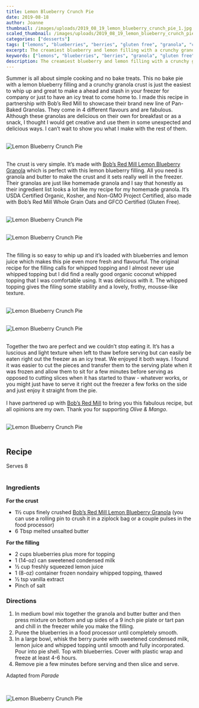```yaml
---
title: Lemon Blueberry Crunch Pie
date: 2019-08-18
author: Joanne
thumbnail: /images/uploads/2019_08_19_lemon_blueberry_crunch_pie_1.jpg
scaled_thumbnail: /images/uploads/2019_08_19_lemon_blueberry_crunch_pie_0.jpg
categories: ["desserts"]
tags: ["lemons", "blueberries", "berries", "gluten free", "granola", "citrus", "sponsored"]
excerpt: The creamiest blueberry and lemon filling with a crunchy granola crust
keywords: ["lemons", "blueberries", "berries", "granola", "gluten free"]
description: The creamiest blueberry and lemon filling with a crunchy granola crust
---
```


Summer is all about simple cooking and no bake treats. This no bake pie with a lemon blueberry filling and a crunchy granola crust is just the easiest to whip up and great to make a ahead and stash in your freezer for company or just to have an icy treat to come home to. I made this recipe in partnership with Bob’s Red Mill to showcase their brand new line of Pan-Baked Granolas. They come in 4 different flavours and are fabulous. Although these granolas are delicious on their own for breakfast or as a snack, I thought I would get creative and use them in some unexpected and delicious ways. I can’t wait to show you what I make with the rest of them. 
</br>
</br>

![Lemon Blueberry Crunch Pie](/images/uploads/2019_08_19_lemon_blueberry_crunch_pie_2.jpg)
</br>
</br>

The crust is very simple. It’s made with <span class="highlight"><a rel="nofollow" href="https://www.bobsredmill.com/lemon-blueberry-pan-baked-granola.html">Bob’s Red Mill Lemon Blueberry Granola</a></span> which is perfect with this lemon blueberry filling. All you need is granola and butter to make the crust and it sets really well in the freezer. Their granolas are just like homemade granola and I say that honestly as their ingredient list looks a lot like my recipe for my homemade granola. It’s USDA Certified Organic, Kosher, and Non-GMO Project Certified, also made with Bob’s Red Mill Whole Grain Oats and GFCO Certified (Gluten Free). 
</br>
</br>

![Lemon Blueberry Crunch Pie](/images/uploads/2019_08_19_lemon_blueberry_crunch_pie_3.jpg)
</br>
</br>

![Lemon Blueberry Crunch Pie](/images/uploads/2019_08_19_lemon_blueberry_crunch_pie_4.jpg)
</br>
</br>

The filling is so easy to whip up and it’s loaded with blueberries and lemon juice which makes this pie even more fresh and flavourful. The original recipe for the filling calls for whipped topping and I almost never use whipped topping but I did find a really good organic coconut whipped topping that I was comfortable using. It was delicious with it. The whipped topping gives the filing some stability and a lovely, frothy, mousse-like texture.
</br>
</br>

![Lemon Blueberry Crunch Pie](/images/uploads/2019_08_19_lemon_blueberry_crunch_pie_5.jpg)
</br>
</br>

![Lemon Blueberry Crunch Pie](/images/uploads/2019_08_19_lemon_blueberry_crunch_pie_6.jpg)
</br>
</br>

Together the two are perfect and we couldn’t stop eating it.  It’s has a luscious and light texture when left to thaw before serving but can easily be eaten right out the freezer as an icy treat. We enjoyed it both ways. I found it was easier to cut the pieces and transfer them to the serving plate when it was frozen and allow them to sit for a few minutes before serving as opposed to cutting slices when it has started to thaw - whatever works, or you might just have to serve it right out the freezer a few forks on the side and just enjoy it straight from the pie.
</br>
</br>
I have partnered up with <span class="highlight"><a rel="nofollow" href="https://www.bobsredmill.com/?utm_source=TheOliveAndMango&utm_medium=influencer&utm_campaign=bobsredmill">Bob’s Red Mill</a></span> to bring you this fabulous recipe, but all opinions are my own. Thank you for supporting _Olive & Mango_.
</br>
</br>

![Lemon Blueberry Crunch Pie](/images/uploads/2019_08_19_lemon_blueberry_crunch_pie_7.jpg)
</br>
</br>

## Recipe
Serves 8
</br>
</br>

### Ingredients

__For the crust__

* <span itemprop="ingredients">1½ cups finely crushed <span class="highlight"><a rel="nofollow" href="https://www.bobsredmill.com/lemon-blueberry-pan-baked-granola.html">Bob’s Red Mill Lemon Blueberry Granola</a></span> (you can use a rolling pin to crush it in a ziplock bag or a couple pulses in the food processor)  </span>
* <span itemprop="ingredients">6 Tbsp melted unsalted butter</span>

__For the filling__

* <span itemprop="ingredients">2 cups blueberries plus more for topping</span>
* <span itemprop="ingredients">1 (14-oz) can sweetened condensed milk</span>
* <span itemprop="ingredients">½ cup freshly squeezed lemon juice </span>
* <span itemprop="ingredients">1 (8-oz) container frozen nondairy whipped topping, thawed</span>
* <span itemprop="ingredients">½ tsp vanilla extract </span>
* <span itemprop="ingredients">Pinch of salt </span>

### Directions

1. In medium bowl mix together the granola and butter butter and then press mixture on bottom and up sides of a 9 inch pie plate or tart pan and chill in the freezer while you make the filling. 
2. Puree the  blueberries in a food processor until completely smooth. 
3. In a large bowl, whisk the berry purée with sweetened condensed milk, lemon juice and whipped topping until smooth and fully incorporated. Pour into pie shell. Top with blueberries. Cover with plastic wrap and freeze at least 4-6 hours. 
4. Remove pie a few minutes before serving and then slice and serve. 

Adapted from _Parade_

</br>

![Lemon Blueberry Crunch Pie](/images/uploads/2019_08_19_lemon_blueberry_crunch_pie_8.jpg)
